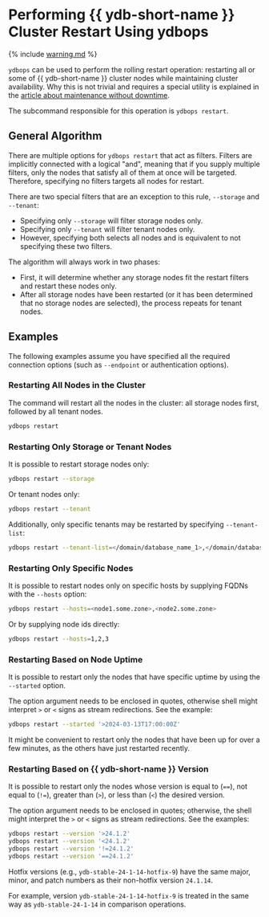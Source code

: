 # Performing {{ ydb-short-name }} Cluster Restart Using ydbops

{% include [warning.md](_includes/warning.md) %}

`ydbops` can be used to perform the rolling restart operation: restarting all or some of {{ ydb-short-name }} cluster nodes while maintaining cluster availability. Why this is not trivial and requires a special utility is explained in the [article about maintenance without downtime](../../devops/manual/maintenance-without-downtime).

The subcommand responsible for this operation is `ydbops restart`.

## General Algorithm

There are multiple options for `ydbops restart` that act as filters. Filters are implicitly connected with a logical "and", meaning that if you supply multiple filters, only the nodes that satisfy all of them at once will be targeted. Therefore, specifying no filters targets all nodes for restart.

There are two special filters that are an exception to this rule, `--storage` and `--tenant`:

- Specifying only `--storage` will filter storage nodes only.
- Specifying only `--tenant` will filter tenant nodes only.
- However, specifying both selects all nodes and is equivalent to not specifying these two filters.

The algorithm will always work in two phases:

- First, it will determine whether any storage nodes fit the restart filters and restart these nodes only.
- After all storage nodes have been restarted (or it has been determined that no storage nodes are selected), the process repeats for tenant nodes.

## Examples

The following examples assume you have specified all the required connection options (such as `--endpoint` or authentication options).

### Restarting All Nodes in the Cluster

The command will restart all the nodes in the cluster: all storage nodes first, followed by all tenant nodes.

```bash
ydbops restart
```

### Restarting Only Storage or Tenant Nodes

It is possible to restart storage nodes only:

```bash
ydbops restart --storage
```

Or tenant nodes only:

```bash
ydbops restart --tenant
```

Additionally, only specific tenants may be restarted by specifying `--tenant-list`:

```bash
ydbops restart --tenant-list=</domain/database_name_1>,</domain/database_name_2>,...
```

### Restarting Only Specific Nodes

It is possible to restart nodes only on specific hosts by supplying FQDNs with the `--hosts` option:

```bash
ydbops restart --hosts=<node1.some.zone>,<node2.some.zone>
```

Or by supplying node ids directly:

```bash
ydbops restart --hosts=1,2,3
```

### Restarting Based on Node Uptime

It is possible to restart only the nodes that have specific uptime by using the `--started` option.

The option argument needs to be enclosed in quotes, otherwise shell might interpret `>` or `<` signs as stream redirections. See the example:

```bash
ydbops restart --started '>2024-03-13T17:00:00Z'
```

It might be convenient to restart only the nodes that have been up for over a few minutes, as the others have just restarted recently.

### Restarting Based on {{ ydb-short-name }} Version

It is possible to restart only the nodes whose version is equal to (`==`), not equal to (`!=`), greater than (`>`), or less than (`<`) the desired version.

The option argument needs to be enclosed in quotes; otherwise, the shell might interpret the `>` or `<` signs as stream redirections. See the examples:

```bash
ydbops restart --version '>24.1.2'
ydbops restart --version '<24.1.2'
ydbops restart --version '!=24.1.2'
ydbops restart --version '==24.1.2'
```

Hotfix versions (e.g., `ydb-stable-24-1-14-hotfix-9`) have the same major, minor, and patch numbers as their non-hotfix version `24.1.14`.

For example, version `ydb-stable-24-1-14-hotfix-9` is treated in the same way as `ydb-stable-24-1-14` in comparison operations.